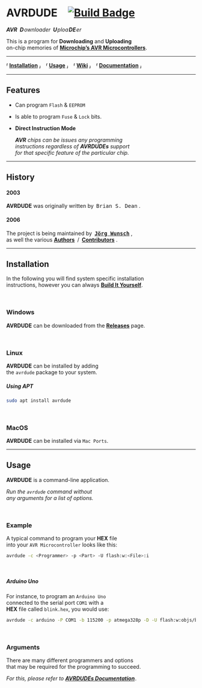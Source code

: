 
# AVRDUDE [![Build Badge]][Build Status]

***AVR*** ***D*** *ownloader* ***U*** *ploa* ***DE*** *er*

This is a program for **Downloading** and **Uploading** <br>
on-chip memories of **[Microchip’s AVR Microcontrollers]**.

---

**⸢ [Installation] ⸥ ⸢ [Usage] ⸥ ⸢ [Wiki] ⸥ ⸢ [Documentation] ⸥**

---

## Features

- Can program `Flash` & `EEPROM`

- Is able to program `Fuse` & `Lock` bits.

- **Direct Instruction Mode**

  ***AVR*** *chips can be issues any programming* <br>
  *instructions regardless of* ***AVRDUDEs*** *support* <br>
  *for that specific feature of the particular chip.*

---

## History

#### 2003

**AVRDUDE** was originally written by <kbd>Brian S. Dean</kbd> .

#### 2006

The project is being maintained by <kbd>**[Jörg Wunsch]**</kbd> , <br>
as well the various **[Authors]** / **[Contributors]** .

---


## Installation

In the following you will find system specific installation <br>
instructions, however you can always **[Build It Yourself]**.

<br>

### Windows

**AVRDUDE** can be downloaded from the **[Releases]** page.

<br>

### Linux

**AVRDUDE** can be installed by adding <br>
the `avrdude` package to your system.

##### Using APT

```sh
sudo apt install avrdude
```

<br>

### MacOS

**AVRDUDE** can be installed via `Mac Ports`.

---

## Usage

**AVRDUDE** is a command-line application.

*Run the `avrdude` command without* <br>
*any arguments for a list of options.*

<br>

### Example

A typical command to program your **HEX** file <br>
into your `AVR Microcontroller` looks like this:

```sh
avrdude -c <Programmer> -p <Part> -U flash:w:<File>:i
```

<br>

##### Arduino Uno

For instance, to program an `Arduino Uno` <br>
connected to the serial port `COM1` with a <br>
**HEX** file called `blink.hex`, you would use:

```sh
avrdude -c arduino -P COM1 -b 115200 -p atmega328p -D -U flash:w:objs/blink.hex:i
```

<br>

### Arguments

There are many different programmers and options <br>
that may be required for the programming to succeed.

*For this, please refer to* ***[AVRDUDEs Documentation][Documentation]*** *.*


<!----------------------------------------------------------------------------->

[Installation]: docs/Installation.md
[Usage]: docs/Usage.md
[Wiki]: https://github.com/avrdudes/avrdude/wiki
[Documentation]: http://download.savannah.gnu.org/releases/avrdude/avrdude-doc-6.4.pdf


[Authors]: AUTHORS
[Contributors]: https://github.com/avrdudes/avrdude/graphs/contributors
[Jörg Wunsch]: https://github.com/dl8dtl

[Releases]: http://download.savannah.gnu.org/releases/avrdude/
[Build It Yourself]: https://github.com/avrdudes/avrdude/wiki


[Microchip’s AVR Microcontrollers]: https://en.wikipedia.org/wiki/AVR_microcontrollers

[Build Badge]: https://github.com/avrdudes/avrdude/actions/workflows/build.yml/badge.svg

[Build Status]: https://github.com/avrdudes/avrdude/actions/workflows/build.yml
